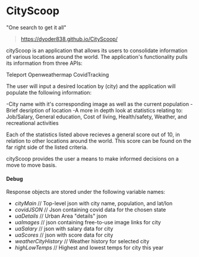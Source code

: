 # CityScoop

"One search to get it all"

> https://dyoder838.github.io/CityScoop/


cityScoop is an application that allows its users to consolidate information of various locations around the world. The application's functionality pulls its information from three APIs:

Teleport
Openweathermap
CovidTracking

The user will input a desired location by (city) and the application will populate the following information:

-City name with it's corresponding image as well as the current population
-Brief desription of location
-A more in depth look at statistics relating to: Job/Salary, General education, Cost of living, Health/safety, Weather, and recreational activities

Each of the statistics listed above recieves a general score out of 10, in relation to other locations around the world. This score can be found on the far right side of the listed criteria.

cityScoop provides the user a means to make informed decisions on a move to move basis.




#### Debug

Response objects are stored under the following variable names:

* *cityMain* // Top-level json with city name, population, and lat/lon
* *covidJSON* // Json containing covid data for the chosen state
* *uaDetails* // Urban Area "details" json
* *uaImages* // json containing free-to-use image links for city
* *uaSalary* // json with salary data for city
* *uaScores* // json with score data for city
* *weatherCityHistory* // Weather history for selected city
* *highLowTemps* // Highest and lowest temps for city this year
                
